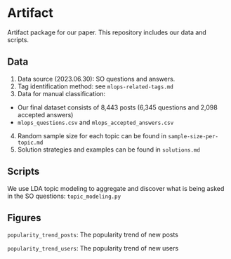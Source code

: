 # Artifact
Artifact package for our paper. This repository includes our data and scripts.

## Data
1. Data source (2023.06.30): SO questions and answers.
2. Tag identification method: see `mlops-related-tags.md`
3. Data for manual classification:
- Our final dataset consists of 8,443 posts (6,345 questions and 2,098 accepted answers)
- `mlops_questions.csv` and `mlops_accepted_answers.csv`
4. Random sample size for each topic can be found in `sample-size-per-topic.md`
5. Solution strategies and examples can be found in `solutions.md`

## Scripts
We use LDA topic modeling to aggregate and discover what is being asked in the SO questions: `topic_modeling.py`

## Figures
`popularity_trend_posts`:  The popularity trend of new posts

`popularity_trend_users`:  The popularity trend of new users
